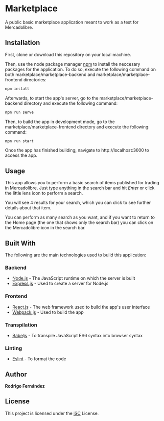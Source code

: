 # Marketplace

A public basic marketplace application meant to work as a test for Mercadolibre.

## Installation

First, clone or download this repository on your local machine.

Then, use the node package manager [npm](https://www.npmjs.com/) to install the neccesary packages for the application. 
To do so, execute the following command on both marketplace/marketplace-backend and marketplace/marketplace-frontend directories:

```bash
npm install
```

Afterwards, to start the app's server, go to the marketplace/marketplace-backend directory and execute the following command:

```bash
npm run serve
```

Then, to build the app in development mode, go to the marketplace/marketplace-frontend directory and execute the following command:

```bash
npm run start
```

Once the app has finished building, navigate to http://localhost:3000 to access the app.

## Usage

This app allows you to perform a basic search of items published for trading in Mercadolibre. Just type anything in the search bar and hit *Enter* or click the little lens icon to perform a search.

You will see 4 results for your search, which you can click to see further details about that item.

You can perform as many search as you want, and if you want to return to the Home page (the one that shows only the search bar) you can click on the Mercadolibre icon in the search bar.

## Built With

The following are the main technologies used to build this application:
### Backend
* [Node.js](https://nodejs.org/en/) - The JavaScript runtime on which the server is built 
* [Express.js](http://expressjs.com/) - Used to create a server for Node.js
### Frontend
* [React.js](https://reactjs.org/) - The web framework used to build the app's user interface
* [Webpack.js](https://webpack.js.org/) - Used to build the app
### Transpilation
* [Babeljs](https://babeljs.io/) - To transpile JavaScript ES6 syntax into browser syntax
### Linting
* [Eslint](https://eslint.org/) - To format the code

## Author

**Rodrigo Fernández**

## License
This project is licensed under the [ISC](https://opensource.org/licenses/ISC) License.
